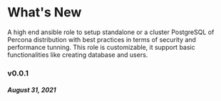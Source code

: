 # What's New

A high end ansible role to setup standalone or a cluster PostgreSQL of Percona distribution with best practices in terms of security and performance tunning. This role is customizable, it support basic functionalities like creating database and users.

### v0.0.1
##### August 31, 2021
